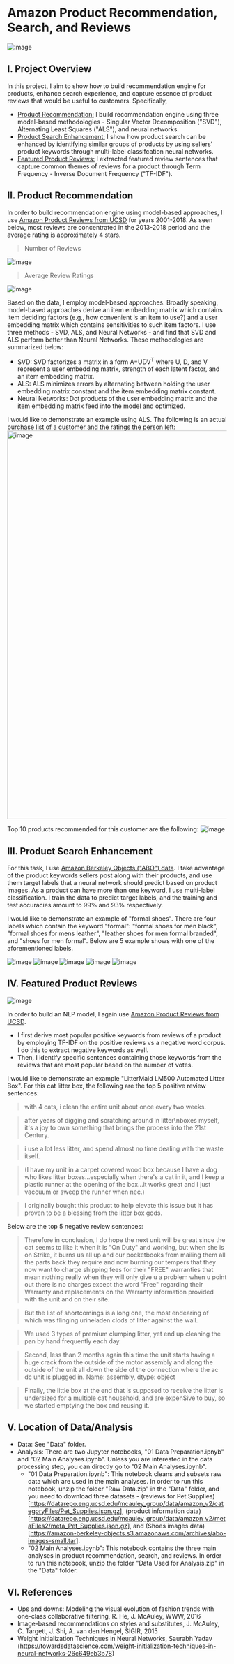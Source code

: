 # Amazon Product Recommendation, Search, and Reviews
![image](https://github.com/suesuyeonlim/final_project/assets/19903898/8ec8c7ec-139e-454d-ad7a-e08bae6a81a0)

## I. Project Overview
In this project, I aim to show how to build recommendation engine for products, enhance search experience, and capture essence of product reviews that would be useful to customers. Specifically,
- <ins>Product Recommendation:</ins> I build recommendation engine using three model-based methodologies - Singular Vector Dceomposition ("SVD"), Alternating Least Squares ("ALS"), and neural networks.
- <ins>Product Search Enhancement:</ins> I show how product search can be enhanced by identifying similar groups of products by using sellers' product keywords through multi-label classifcation neural networks.
- <ins>Featured Product Reviews:</ins> I extracted featured review sentences that capture common themes of reviews for a product through Term Frequency - Inverse Document Frequency ("TF-IDF").

## II. Product Recommendation
In order to build recommendation engine using model-based approaches, I use [Amazon Product Reviews from UCSD](https://cseweb.ucsd.edu/~jmcauley/datasets.html#amazon_reviews) for years 2001-2018. As seen below, most reviews are concentrated in the 2013-2018 period and the average rating is approximately 4 stars.

> Number of Reviews

![image](https://github.com/suesuyeonlim/final_project/assets/19903898/98dee324-3a34-46d5-b2cf-305e7369fc4f)

> Average Review Ratings

![image](https://github.com/suesuyeonlim/final_project/assets/19903898/692d6188-c241-4c59-a2c7-23fc4ae72017)

Based on the data, I employ model-based approaches. Broadly speaking, model-based approaches derive an item embedding matrix which contains item deciding factors (e.g., how convenient is an item to use?) and a user embedding matrix which contains sensitivities to such item factors. I use three methods - SVD, ALS, and Neural Networks - and find that SVD and ALS perform better than Neural Networks. These methodologies are summarized below:

- SVD: SVD factorizes a matrix in a form A=UDV<sup>T</sup> where U, D, and V represent a user embedding matrix, strength of each latent factor, and an item embedding matrix.
- ALS: ALS minimizes errors by alternating between holding the user embedding matrix constant and the item embedding matrix constant.
- Neural Networks: Dot products of the user embedding matrix and the item embedding matrix feed into the model and optimized.

I would like to demonstrate an example using ALS. The following is an actual purchase list of a customer and the ratings the person left:
<img width="890" alt="image" src="https://github.com/suesuyeonlim/final_project/assets/19903898/17fe1b29-9e0f-4b41-8a07-52b6c9ff8f1f">

Top 10 products recommended for this customer are the following:
![image](https://github.com/suesuyeonlim/final_project/assets/19903898/3ebc1270-cb7e-4d78-b746-8c570306dbe3)

## III. Product Search Enhancement
For this task, I use [Amazon Berkeley Objects ("ABO") data](https://amazon-berkeley-objects.s3.amazonaws.com/index.html). I take advantage of the product keywords sellers post along with their products, and use them target labels that a neural network should predict based on product images. As a product can have more than one keyword, I use multi-label classification. I train the data to predict target labels, and the training and test accuracies amount to 99% and 93% respectively.

I would like to demonstrate an example of "formal shoes". There are four labels which contain the keyword "formal": "formal shoes for men black", "formal shoes for mens leather", "leather shoes for men formal branded", and "shoes for men formal". Below are 5 example shows with one of the aforementioned labels.

![image](https://github.com/suesuyeonlim/final_project/assets/19903898/2efadae0-ba3a-452d-9c6d-b5f92bcfe627)
![image](https://github.com/suesuyeonlim/final_project/assets/19903898/f604f2ff-43e4-451b-92d4-0a4efc9d1502)
![image](https://github.com/suesuyeonlim/final_project/assets/19903898/d99db19d-cda8-4bf2-90d5-2769bd470ac5)
![image](https://github.com/suesuyeonlim/final_project/assets/19903898/fff05aff-b671-4248-a332-b787838a8eed)
![image](https://github.com/suesuyeonlim/final_project/assets/19903898/cd191756-b57f-4868-9c2a-56690ac01e38)

## IV. Featured Product Reviews
![image](https://github.com/suesuyeonlim/final_project/assets/19903898/ca6ebb6c-712d-488d-8428-9b34a956c68a)

In order to build an NLP model, I again use [Amazon Product Reviews from UCSD](https://cseweb.ucsd.edu/~jmcauley/datasets.html#amazon_reviews). 
- I first derive most popular positive keywords from reviews of a product by employing TF-IDF on the positive reviews vs a negative word corpus. I do this to extract negative keywords as well.
- Then, I identify specific sentences containing those keywords from the reviews that are most popular based on the number of votes.

I would like to demonstrate an example "LitterMaid LM500 Automated Litter Box". For this cat litter box, the following are the top 5 positive review sentences:

> with 4 cats, i clean the entire unit about once every two weeks.

> after years of digging and scratching around in litter\nboxes myself, it's a joy to own something that brings the process into the 21st Century.

> i use a lot less litter, and spend almost no time dealing with the waste itself.

> (I have my unit in a carpet covered wood box because I have a dog who likes litter boxes...especially when there's a cat in it, and I keep a plastic runner at the opening of the box...it works great and I just vaccuum or sweep the runner when nec.)

> I originally bought this product to help elevate this issue but it has proven to be a blessing from the litter box gods.

Below are the top 5 negative review sentences:

> Therefore in conclusion, I do hope the next unit will be great since the cat seems to like it when it is "On Duty" and working, but when she is on Strike, it burns us all up and our pocketbooks from mailing them all the parts back they require and now burning our tempers that they now want to charge shipping fees for their "FREE" warranties that mean nothing really when they will only give u a problem when u point out there is no charges except the word "Free" regarding their Warranty and replacements on the Warranty information provided with the unit and on their site.

> But the list of shortcomings is a long one, the most endearing of which was flinging urineladen clods of litter against the wall.

> We used 3 types of premium clumping litter, yet end up cleaning the pan by hand frequently each day.

> Second, less than 2 months again this time the unit starts having a huge crack from the outside of the motor assembly and along the outside of the unit all down the side of the connection where the ac dc unit is plugged in.
Name: assembly, dtype: object 

> Finally, the little box at the end that is supposed to receive the litter is undersized for a multiple cat household, and are expen$ive to buy, so we started emptying the box and reusing it.

## V. Location of Data/Analysis
- Data: See "Data" folder.
- Analysis: There are two Jupyter notebooks, "01 Data Preparation.ipnyb" and "02 Main Analyses.ipynb". Unless you are interested in the data processing step, you can directly go to "02 Main Analyses.ipynb".
  - "01 Data Preparation.ipynb": This notebook cleans and subsets raw data which are used in the main analyses. In order to run this notebook, unzip the folder "Raw Data.zip" in the "Data" folder, and you need to download three datasets - (reviews for Pet Supplies)[https://datarepo.eng.ucsd.edu/mcauley_group/data/amazon_v2/categoryFiles/Pet_Supplies.json.gz], (product information data)[https://datarepo.eng.ucsd.edu/mcauley_group/data/amazon_v2/metaFiles2/meta_Pet_Supplies.json.gz], and (Shoes images data)[https://amazon-berkeley-objects.s3.amazonaws.com/archives/abo-images-small.tar].
  - "02 Main Analyses.ipynb": This notebook contains the three main analyses in product recommendation, search, and reviews. In order to run this notebook, unzip the folder "Data Used for Analysis.zip" in the "Data" folder.

## VI. References
- Ups and downs: Modeling the visual evolution of fashion trends with one-class collaborative filtering, R. He, J. McAuley, WWW, 2016
- Image-based recommendations on styles and substitutes, J. McAuley, C. Targett, J. Shi, A. van den Hengel, SIGIR, 2015
- Weight Initialization Techniques in Neural Networks, Saurabh Yadav (https://towardsdatascience.com/weight-initialization-techniques-in-neural-networks-26c649eb3b78)

